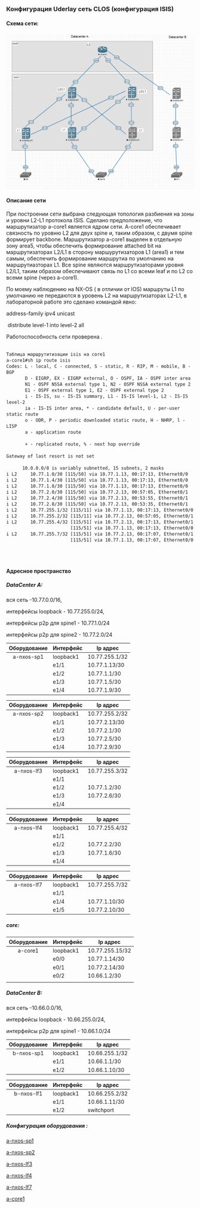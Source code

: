 ### 					  						Конфигурация Uderlay сеть СLOS  (конфигурация ISIS)	



#### Схема сети:

![](https://github.com/dmn111/otus1/blob/master/underlay%20isis/%D0%A1%D1%85%D0%B5%D0%BC%D0%B0%20ISIS%20%D0%B4%D0%BB%D1%8F%20underlay%20%D1%81%D0%B5%D1%82%D0%B8%20CLOS.PNG)

#### Описание сети

При построении сети выбрана следующая топология  разбиения на зоны и уровни  L2-L1 протокола ISIS. Сделано предположение, что маршрутизатор  a-core1 является ядром сети.  A-core1 обеспечивает  связность по уровню L2  для двух spine и, таким образом,  с двумя spine формирует backbone.  Маршрутизатор a-core1 выделен в отдельную зону area5, чтобы обеспечить формирование attached bit на маршрутизаторах L2/L1  в сторону маршурутизаторов L1 (areа1) и тем самым, обеспечить формирование маршрутиа по умолчанию на маршрутиазторах L1. Все spine  являются маршрутизаторами уровня L2/L1, таким образом обеспечивают связь по L1 со всеми  leaf и по L2 cо всеми spine (через a-core1).

По моему наблюдению на  NX-OS  ( в отличии от IOS) маршруты L1 по умолчанию не  передаются в уровень L2  на маршрутизаторах L2-L1, в лабораторной работе это сделано  командой явно:

   address-family ipv4 unicast

​    distribute level-1 into level-2 all

Работоспособность сети проверена .

<pre><code>
Таблица маршрутитизации isis на сore1
a-core1#sh ip route isis 
Codes: L - local, C - connected, S - static, R - RIP, M - mobile, B - BGP
       D - EIGRP, EX - EIGRP external, O - OSPF, IA - OSPF inter area 
       N1 - OSPF NSSA external type 1, N2 - OSPF NSSA external type 2
       E1 - OSPF external type 1, E2 - OSPF external type 2
       i - IS-IS, su - IS-IS summary, L1 - IS-IS level-1, L2 - IS-IS level-2
       ia - IS-IS inter area, * - candidate default, U - per-user static route
       o - ODR, P - periodic downloaded static route, H - NHRP, l - LISP
       a - application route

       + - replicated route, % - next hop override

Gateway of last resort is not set

      10.0.0.0/8 is variably subnetted, 15 subnets, 2 masks
i L2     10.77.1.0/30 [115/50] via 10.77.1.13, 00:17:13, Ethernet0/0
i L2     10.77.1.4/30 [115/50] via 10.77.1.13, 00:17:13, Ethernet0/0
i L2     10.77.1.8/30 [115/50] via 10.77.1.13, 00:17:13, Ethernet0/0
i L2     10.77.2.0/30 [115/50] via 10.77.2.13, 00:57:05, Ethernet0/1
i L2     10.77.2.4/30 [115/50] via 10.77.2.13, 00:53:55, Ethernet0/1
i L2     10.77.2.8/30 [115/50] via 10.77.2.13, 00:53:35, Ethernet0/1
i L2     10.77.255.1/32 [115/11] via 10.77.1.13, 00:17:13, Ethernet0/0
i L2     10.77.255.2/32 [115/11] via 10.77.2.13, 00:57:05, Ethernet0/1
i L2     10.77.255.4/32 [115/51] via 10.77.2.13, 00:17:13, Ethernet0/1
                        [115/51] via 10.77.1.13, 00:17:13, Ethernet0/0
i L2     10.77.255.7/32 [115/51] via 10.77.2.13, 00:17:07, Ethernet0/1
                        [115/51] via 10.77.1.13, 00:17:07, Ethernet0/0



</code></pre>


#### Адресное пространство

##### DataCenter A:   

вся сеть -10.77.0.0/16,   

интерфейсы loopback  - 10.77.255.0/24, 

интерфейсы p2p  для spine1  - 10.77.1.0/24 

интерфейсы p2p  для spine2  - 10.77.2.0/24 

| Оборудование | Интерфейс | Ip адрес       |
| :----------: | --------- | -------------- |
|  a-nxos-sp1  | loopback1 | 10.77.255.1/32 |
|              | e1/1      | 10.77.1.13/30  |
|              | e1/2      | 10.77.1.1/30   |
|              | e1/3      | 10.77.1.5/30   |
|              | e1/4      | 10.77.1.9/30   |


| Оборудование | Интерфейс | Ip адрес       |
| :----------: | --------- | -------------- |
|  a-nxos-sp2  | loopback1 | 10.77.255.2/32 |
|              | e1/1      | 10.77.2.13/30  |
|              | e1/2      | 10.77.2.1/30   |
|              | e1/3      | 10.77.2.5/30   |
|              | e1/4      | 10.77.2.9/30   |

| Оборудование | Интерфейс | Ip адрес       |
| :----------: | --------- | -------------- |
|  a-nxos-lf3  | loopback1 | 10.77.255.3/32 |
|              | e1/1      |                |
|              | e1/2      | 10.77.1.2/30   |
|              | e1/3      | 10.77.2.6/30   |
|              | e1/4      |                |

| Оборудование | Интерфейс | Ip адрес       |
| :----------: | --------- | -------------- |
|  a-nxos-lf4  | loopback1 | 10.77.255.4/32 |
|              | e1/1      |                |
|              | e1/2      | 10.77.2.2/30   |
|              | e1/3      | 10.77.1.6/30   |
|              | e1/4      |                |

| Оборудование | Интерфейс | Ip адрес       |
| :----------: | --------- | -------------- |
|  a-nxos-lf7  | loopback1 | 10.77.255.7/32 |
|              | e1/1      |                |
|              | e1/4      | 10.77.1.10/30  |
|              | e1/5      | 10.77.2.10/30  |

##### core: 

| Оборудование | Интерфейс | Ip адрес        |
| :----------: | --------- | --------------- |
|   a-core1    | loopback1 | 10.77.255.15/32 |
|              | e0/0      | 10.77.1.14/30   |
|              | e0/1      | 10.77.2.14/30   |
|              | e0/2      | 10.66.1.2/30    |
|              |           |                 |

##### DataCenter  B:   

вся сеть -10.66.0.0/16, 

интерфейсы loopback  - 10.66.255.0/24, 

интерфейсы p2p  для spine1 - 10.66.1.0/24 

| Оборудование | Интерфейс | Ip адрес       |
| :----------: | --------- | -------------- |
|  b-nxos-sp1  | loopback1 | 10.66.255.1/32 |
|              | e1/1      | 10.66.1.1/30   |
|              | e1/2      | 10.66.1.10/30  |

| Оборудование | Интерфейс | Ip адрес       |
| :----------: | --------- | -------------- |
|  b-nxos-lf1  | loopback1 | 10.66.255.2/32 |
|              | e1/1      | 10.66.1.11/30  |
|              | e1/2      | switchport     |



##### Конфигурация оборудования :

[a-nxos-sp1](https://github.com/dmn111/otus1/blob/master/underlay%20isis/a-nxos-sp1.conf.md)

[a-nxos-sp2](https://github.com/dmn111/otus1/blob/master/underlay%20isis/a-nxos-sp2.conf.md)

[a-nxos-lf3](https://github.com/dmn111/otus1/blob/master/underlay%20isis/a-nxos-lf3.conf.md)

[a-nxos-lf4](https://github.com/dmn111/otus1/blob/master/underlay%20isis/a-nxos-lf4.conf.md)

[a-nxos-lf7](https://github.com/dmn111/otus1/blob/master/underlay%20isis/a-nxos-lf7.conf.md)

[a-core1](https://github.com/dmn111/otus1/blob/master/underlay%20isis/a-core1.conf.md)